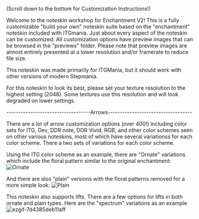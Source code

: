 (Scroll down to the bottom for Customization Instructions!)

Welcome to the noteskin workshop for Enchantment V2! This is a fully customizable "build your own" noteskin suite based on the "enchantment" noteskin included with ITGmania. Just about every aspect of the noteskin can be customized. All customization options have preview images that can be browsed in the "previews" folder. Please note that preview images are almost entirely presented at a lower resolution and/or framerate to reduce file size.

This noteskin was made primarily for ITGMania, but it should work with other versions of modern Stepmania.

For this noteskin to look its best, please set your texture resolution to the highest setting (2048). Some textures use this resolution and will look degraded on lower settings.

-----------------------------------Arrows-----------------------------------

There are a lot of arrow customization options (over 400!) including color sets for ITG, Dev, DDR note, DDR Vivid, RGB, and other color schemes seen on other various noteskins, most of which have several variationss for each color scheme.
There a two sets of variations for each color scheme. 

Using the ITG color scheme as an example, there are "Ornate" variations which include the floral pattern similar to the original enchantment:
![Ornate](https://github.com/user-attachments/assets/59d52b6c-177c-4d78-8a28-83a20d21b3f3)

And there are also "plain" versions with the floral patterns removed for a more simple look:
![Plain](https://github.com/user-attachments/assets/e695fd3c-ee79-49b0-aa59-a7b87ca6d187)

This noteskin also supports lifts. There are a few options for lifts in both ornate and plain types. Here are the "spectrum" variations as an example
![ezgif-7d4385deb11aff](https://github.com/user-attachments/assets/b8cd000e-a15f-46e5-9593-5fce108dabf8)
